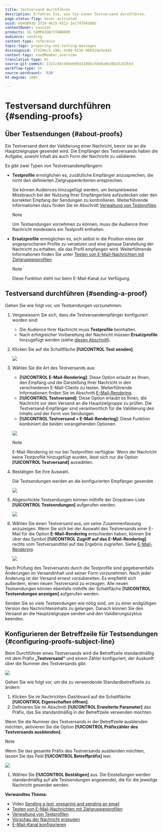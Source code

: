 ```yaml
---
title: Testversand durchführen
description: Erfahren Sie, wie Sie einen Testversand durchführen.
page-status-flag: never-activated
uuid: eb4d893b-3724-4b15-9312-1ec74784368d
contentOwner: sauviat
products: SG_CAMPAIGN/STANDARD
audience: sending
content-type: reference
topic-tags: preparing-and-testing-messages
discoiquuid: 37320ec5-196c-4260-8156-98932da3e4a5
context-tags: seedMember,overview
translation-type: ht
source-git-commit: 1321c84c49de6d9a318bbc5bb8a0e28b332d2b5d
workflow-type: ht
source-wordcount: '620'
ht-degree: 100%

---
```



# Testversand durchführen {#sending-proofs}

## Über Testsendungen {#about-proofs}

Ein Testversand dient der Validierung einer Nachricht, bevor sie an die Hauptzielgruppe gesendet wird. Die Empfänger des Testversands haben die Aufgabe, sowohl Inhalt als auch Form der Nachricht zu validieren. 

Es gibt zwei Typen von Testversandempfängern:

* **Testprofile** ermöglichen es, zusätzliche Empfänger anzusprechen, die nicht den definierten Zielgruppenkriterien entsprechen.

   Sie können Audiences hinzugefügt werden, um beispielsweise Missbrauch bei der Nutzung Ihrer Empfängerliste aufzudecken oder den korrekten Empfang der Sendungen zu kontrollieren. Weiterführende Informationen dazu finden Sie im Abschnitt [Verwaltung von Testprofilen](../../audiences/using/managing-test-profiles.md).

   >[!NOTE]
   >
   >Um Testsendungen vornehmen zu können, muss die Audience Ihrer Nachricht mindestens ein Testprofil enthalten.

* **Ersatzprofile** ermöglichen es, sich selbst in die Position eines der angesprochenen Profile zu versetzen und eine genaue Darstellung der Nachricht zu erhalten, die das Profil empfangen wird. Weiterführende Informationen finden Sie unter [Testen von E-Mail-Nachrichten mit Zielgruppenprofilen](../../sending/using/testing-messages-using-target.md).

   >[!NOTE]
   >
   >Diese Funktion steht nur beim E-Mail-Kanal zur Verfügung.

## Testversand durchführen {#sending-a-proof}

Gehen Sie wie folgt vor, um Testsendungen vorzunehmen:

1. Vergewissern Sie sich, dass die Testversandempfänger konfiguriert worden sind:
   * Die Audience Ihrer Nachricht muss **Testprofile** beinhalten.
   * Nach erfolgreicher Vorbereitung der Nachricht müssen **Ersatzprofile** hinzugefügt werden (siehe [diesen Abschnitt](../../sending/using/testing-messages-using-target.md)).

1. Klicken Sie auf die Schaltfläche **[!UICONTROL Test senden]**.

   ![](assets/bat_select.png)

1. Wählen Sie die Art des Testversands aus:

   * **[!UICONTROL E-Mail-Rendering]**: Diese Option erlaubt es Ihnen, den Empfang und die Darstellung Ihrer Nachricht in den verschiedenen E-Mail-Clients zu testen. Weiterführende Informationen finden Sie im Abschnitt [E-Mail-Rendering](../../sending/using/email-rendering.md).
   * **[!UICONTROL Testversand]**: Diese Option erlaubt es Ihnen, die Nachricht vor dem Versand an die Hauptzielgruppe zu prüfen. Die Testversand-Empfänger sind verantwortlich für die Validierung des Inhalts und der Form von Sendungen.
   * **[!UICONTROL Testversand + E-Mail-Rendering]**: Diese Funktion kombiniert die beiden vorangehenden Optionen.

   ![](assets/bat_select1.png)

   >[!NOTE]
   >
   >E-Mail-Rendering ist nur bei Testprofilen verfügbar. Wenn der Nachricht keine Testprofile hinzugefügt wurden, lässt sich nur die Option **[!UICONTROL Testversand]** auswählen.

1. Bestätigen Sie Ihre Auswahl.

   Die Testsendungen werden an die konfigurierten Empfänger gesendet.

   ![](assets/bat_select2.png)

1. Abgeschickte Testsendungen können mithilfe der Dropdown-Liste **[!UICONTROL Testsendungen]** aufgerufen werden.

   ![](assets/bat_view.png)

1. Wählen Sie einen Testversand aus, um seine Zusammenfassung anzuzeigen. Wenn Sie sich bei der Auswahl des Testversands einer E-Mail für die Option **E-Mail-Rendering** entschieden haben, können Sie über das Symbol **[!UICONTROL Zugriff auf das E-Mail-Rendering]** rechts vom Testversandtitel auf das Ergebnis zugreifen. Siehe [E-Mail-Rendering](../../sending/using/email-rendering.md).

   ![](assets/bat_view2.png)

Nach Prüfung des Testversands durch die Testprofile sind gegebenenfalls Änderungen im Versandinhalt und seiner Form vorzunehmen. Nach jeder Änderung ist der Versand erneut vorzubereiten. Es empfiehlt sich außerdem, einen neuen Testversand zu erzeugen. Alle neuen Testsendungen können ebenfalls mithilfe der Schaltfläche **[!UICONTROL Testsendungen anzeigen]** aufgerufen werden.

Senden Sie so viele Testsendungen wie nötig sind, um zu einer endgültigen Version des Nachrichteninhalts zu gelangen. Danach können Sie den Versand an die Hauptzielgruppe senden und den Validierungszyklus beenden.

## Konfigurieren der Betreffzeile für Testsendungen {#configuring-proofs-subject-line}

Beim Durchführen eines Testversands wird die Betreffzeile standardmäßig mit dem Präfix **„Testversand“** und einem Zähler konfiguriert, der Auskunft über die Nummer des Testversands gibt.

![](assets/proof-prefix.png)

Gehen Sie wie folgt vor, um die zu verwendende Standardbetreffzeile zu ändern:

1. Klicken Sie im Nachrichten-Dashboard auf die Schaltfläche **[!UICONTROL Eigenschaften öffnen]**.
1. Definieren Sie im Abschnitt **[!UICONTROL Erweiterte Parameter]** das Präfix, das Sie standardmäßig in der Betreffzeile verwenden möchten.

Wenn Sie die Nummer des Testversands in der Betreffzeile ausblenden möchten, aktivieren Sie die Option **[!UICONTROL Präfixzähler des Testversands ausblenden]**.

>[!NOTE]
>
>Wenn Sie das gesamte Präfix des Testversands ausblenden möchten, lassen Sie das Feld **[!UICONTROL Betreffpräfix]** leer.

![](assets/proof-prefix-configuration.png)

1. Wählen Sie **[!UICONTROL Bestätigen]** aus. Die Einstellungen werden standardmäßig auf alle Testsendungen angewendet, die für die jeweilige Nachricht gesendet werden.

**Verwandtes Thema:**

* Video [Sending a test, preparing and sending an email](https://docs.adobe.com/content/help/en/campaign-learn/campaign-standard-tutorials/getting-started/sending-test-preparing-sending-email.html)
* [Testen von E-Mail-Nachrichten mit Zielgruppenprofilen](../../sending/using/testing-messages-using-target.md)
* [Verwaltung von Testprofilen](../../audiences/using/managing-test-profiles.md)
* [Vorschau der Nachricht erzeugen](../../sending/using/previewing-messages.md)
* [E-Mail-Kanal konfigurieren](../../administration/using/configuring-email-channel.md)
